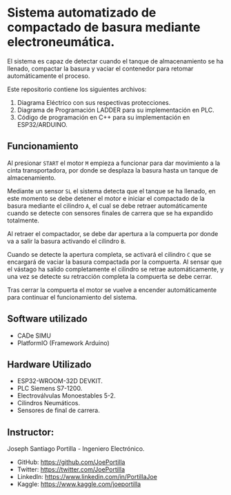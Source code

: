 # Sistema automatizado de compactado de basura mediante electroneumática.

El sistema es capaz de detectar cuando el tanque de almacenamiento se ha llenado, compactar la basura y vaciar el contenedor para retomar automáticamente el proceso.

<!-- <img src="https://raw.githubusercontent.com/allisonhorst/palmerpenguins/main/man/figures/logo.png" width="150" alt="logo" style="display:block;margin:auto;"> -->

Este repositorio contiene los siguientes archivos:

1. Diagrama Eléctrico con sus respectivas protecciones.
2. Diagrama de Programación LADDER para su implementación en PLC.
3. Código de programación en C++ para su implementación en ESP32/ARDUINO.

## Funcionamiento
Al presionar `START` el motor `M` empieza a funcionar para dar movimiento a la cinta transportadora, por donde se desplaza la basura hasta un tanque de almacenamiento.

Mediante un sensor `SL` el sistema detecta que el tanque se ha llenado, en este momento se debe detener el motor e iniciar el compactado de la basura mediante el cilindro `A`, el cual se debe retraer automáticamente cuando se detecte con sensores finales de carrera que se ha expandido totalmente.

Al retraer el compactador, se debe dar apertura a la compuerta por donde va a salir la basura activando el cilindro `B`.

Cuando se detecte la apertura completa, se activará el cilindro `C` que se encargará de vaciar la basura compactada por la compuerta. Al sensar que el vástago ha salido completamente el cilindro se retrae automáticamente, y una vez se detecte su retracción completa la compuerta se debe cerrar.

Tras cerrar la compuerta el motor se vuelve a encender automáticamente para continuar el funcionamiento del sistema.

## Software utilizado
- CADe SIMU
- PlatformIO (Framework Arduino)

## Hardware Utilizado
- ESP32-WROOM-32D DEVKIT.
- PLC Siemens S7-1200.
- Electroválvulas Monoestables 5-2.
- Cilindros Neumáticos.
- Sensores de final de carrera.

## Instructor:
Joseph Santiago Portilla - Ingeniero Electrónico.
- GitHub: https://github.com/JoePortilla
- Twitter: https://twitter.com/JoePortilla
- LinkedIn: https://www.linkedin.com/in/PortillaJoe
- Kaggle: https://www.kaggle.com/joeportilla
